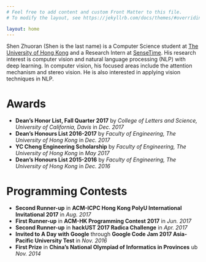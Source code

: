 ```yaml
---
# Feel free to add content and custom Front Matter to this file.
# To modify the layout, see https://jekyllrb.com/docs/themes/#overriding-theme-defaults

layout: home
---
```


Shen Zhuoran \(Shen is the last name) is a Computer Science student at [The University of Hong Kong](https://www.cs.hku.hk/) and a Research Intern at [SenseTime](https://www.sensetime.com/). His research interest is computer vision and natural language processing (NLP) with deep learning. In computer vision, his focused areas include the attention mechanism and stereo vision. He is also interested in applying vision techniques in NLP.

# Awards

- **Dean’s Honor List, Fall Quarter 2017** by *College of Letters and Science, University of California, Davis* in *Dec. 2017* 
- **Dean’s Honours List 2016-2017** by *Faculty of Engineering, The University of Hong Kong* in *Dec. 2017*
- **YC Cheng Engineering Scholarship** by *Faculty of Engineering, The University of Hong Kong* in *May 2017*
- **Dean’s Honours List 2015-2016** by *Faculty of Engineering, The University of Hong Kong* in *Dec. 2016*

# Programming Contests

- **Second Runner-up** in **ACM-ICPC Hong Kong PolyU International Invitational 2017** in *Aug. 2017*
- **First Runner-up** in **ACM-HK Programming Contest 2017** in *Jun. 2017*
- **Second Runner-up** in **hackUST 2017 Radica Challenge** in *Apr. 2017*
- **Invited to A Day with Google** through **Google Code Jam 2017 Asia-Pacific University Test** in *Nov. 2016*
- **First Prize** in **China’s National Olympiad of Informatics in Provinces** ub *Nov. 2014*
